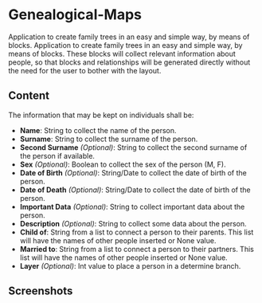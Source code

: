 # Genealogical-Maps

Application to create family trees in an easy and simple way, by means of blocks. Application to create family trees in an easy and simple way, by means of blocks. These blocks will collect relevant information about people, so that blocks and relationships will be generated directly without the need for the user to bother with the layout.

## Content

The information that may be kept on individuals shall be: 
- <b>Name</b>: String to collect the name of the person.
- <b>Surname</b>: String to collect the surname of the person.
- <b>Second Surname</b> <i>(Optional)</i>: String to collect the second surname of the person if available.
- <b>Sex</b> <i>(Optional)</i>: Boolean to collect the sex of the person (M, F).
- <b>Date of Birth</b> <i>(Optional)</i>: String/Date to collect the date of birth of the person.
- <b>Date of Death</b> <i>(Optional)</i>: String/Date to collect the date of birth of the person.
- <b>Important Data</b> <i>(Optional)</i>: String to collect important data about the person.
- <b>Description</b> <i>(Optional)</i>: String to collect some data about the person.
- <b>Child of</b>: String from a list to connect a person to their parents. This list will have the names of other people inserted or None value.
- <b>Married to</b>: String from a list to connect a person to their partners. This list will have the names of other people inserted or None value.
- <b>Layer</b> <i>(Optional)</i>: Int value to place a person in a determine branch.

## Screenshots

